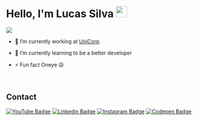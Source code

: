 # Hello, I'm Lucas Silva <img src="https://raw.githubusercontent.com/MartinHeinz/MartinHeinz/master/wave.gif" width="30">

![](https://komarev.com/ghpvc/?username=luccasscds&color=blueviolet&style=flat&label=Total+de+visitantes)

- 🔭 I’m currently working at [UniCorp](https://br.linkedin.com/company/unicorp-inform%C3%A1tica-industrial)
  
- 🌱 I’m currently learning to be a better developer
  
- ⚡ Fun fact Oneye 😜
<br/>

## Contact
<p>

  [![YouTube Badge](https://img.shields.io/badge/youtube-red?style=flat&logo=youtube&logoColor=white)](https://www.youtube.com/@luccassDev)
  [![Linkedin Badge](https://img.shields.io/badge/-Linkedin-0077B5?style=flat&logo=Linkedin&logoColor=white)](https://www.linkedin.com/in/lucassilva21/)
  [![Instagram Badge](https://img.shields.io/badge/-Instagram-E4405F?style=flat&labelColor=&logo=instagram&logoColor=white)](https://www.instagram.com/programadorlucas/)
  [![Codepen Badge](https://img.shields.io/badge/-Codepen-000000?style=flat&logo=codepen&logoColor=white)](https://codepen.io/luccasscds)
  
<p/>
